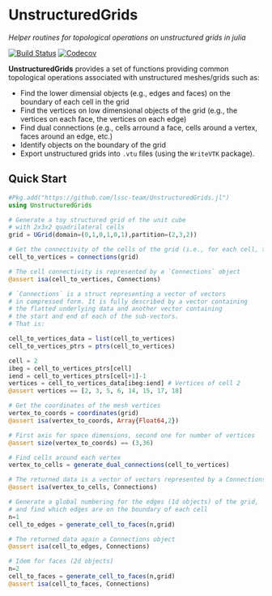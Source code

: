 # UnstructuredGrids

*Helper routines for topological operations on unstructured grids in julia*

[![Build Status](https://travis-ci.com/lssc-team/UnstructuredGrids.jl.svg?branch=master)](https://travis-ci.com/lssc-team/UnstructuredGrids.jl)
[![Codecov](https://codecov.io/gh/lssc-team/UnstructuredGrids.jl/branch/master/graph/badge.svg)](https://codecov.io/gh/lssc-team/UnstructuredGrids.jl)

**UnstructuredGrids** provides a set of functions providing common topological operations associated with unstructured meshes/grids such as:

- Find the lower dimensial objects (e.g., edges and faces) on the boundary of each cell in the grid
- Find the vertices on low dimensional objects of the grid (e.g., the vertices on each face, the vertices on each edge)
- Find dual connections (e.g., cells arround a face, cells around a vertex, faces around an edge, etc.)
- Identify objects on the boundary of the grid
- Export unstructured grids into `.vtu` files (using the `WriteVTK` package).

## Quick Start
```julia
#Pkg.add("https://github.com/lssc-team/UnstructuredGrids.jl")
using UnstructuredGrids

# Generate a toy structured grid of the unit cube
# with 2x3x2 quadrilateral cells
grid = UGrid(domain=(0,1,0,1,0,1),partition=(2,3,2))

# Get the connectivity of the cells of the grid (i.e., for each cell, the ids of its vertices)
cell_to_vertices = connections(grid)

# The cell connectivity is represented by a `Connections` object
@assert isa(cell_to_vertices, Connections)

# `Connections` is a struct representing a vector of vectors
# in compressed form. It is fully described by a vector containing
# the flatted underlying data and another vector containing
# the start and end of each of the sub-vectors.
# That is:

cell_to_vertices_data = list(cell_to_vertices)
cell_to_vertices_ptrs = ptrs(cell_to_vertices)

cell = 2
ibeg = cell_to_vertices_ptrs[cell]
iend = cell_to_vertices_ptrs[cell+1]-1
vertices = cell_to_vertices_data[ibeg:iend] # Vertices of cell 2
@assert vertices == [2, 3, 5, 6, 14, 15, 17, 18]

# Get the coordinates of the mesh vertices
vertex_to_coords = coordinates(grid)
@assert isa(vertex_to_coords, Array{Float64,2})

# First axis for space dimensions, second one for number of vertices
@assert size(vertex_to_coords) == (3,36)

# Find cells around each vertex
vertex_to_cells = generate_dual_connections(cell_to_vertices)

# The returned data is a vector of vectors represented by a Connections object
@assert isa(vertex_to_cells, Connections)

# Generate a global numbering for the edges (1d objects) of the grid,
# and find which edges are on the boundary of each cell
n=1
cell_to_edges = generate_cell_to_faces(n,grid)

# The returned data again a Connections object
@assert isa(cell_to_edges, Connections)

# Idem for faces (2d objects)
n=2
cell_to_faces = generate_cell_to_faces(n,grid)
@assert isa(cell_to_faces, Connections)
```
